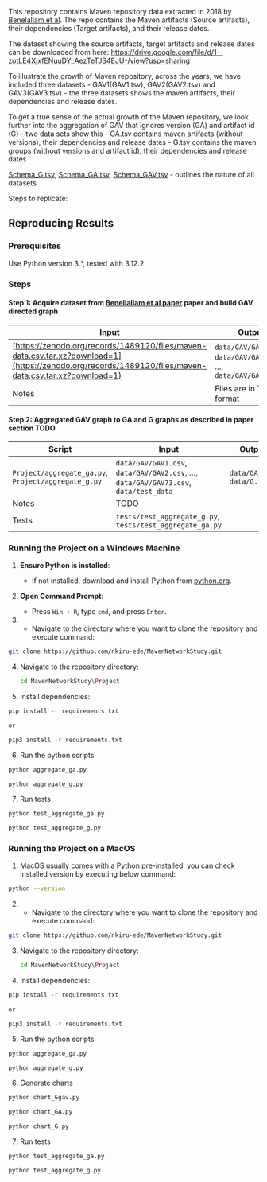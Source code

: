 

This repository contains Maven repository data extracted in 2018 by [Benelallam et al](https://ieeexplore.ieee.org/iel7/8804710/8816727/08816814.pdf). The repo contains the Maven artifacts (Source artifacts), their dependencies (Target artifacts), and their release dates. 

The dataset showing the source artifacts, target artifacts and release dates can be downloaded from here: https://drive.google.com/file/d/1--zotLE4XjxfENuuDY_AezTeTJS4EJU-/view?usp=sharing

To illustrate the growth of Maven repository, across the years, we have included three datasets -  GAV1(GAV1.tsv), GAV2(GAV2.tsv) and GAV3(GAV3.tsv) - the three datasets shows the maven artifacts, their dependencies and release dates.

To get a true sense of the actual growth of the Maven repository, we look further into the aggregation of GAV that ignores version (GA) and artifact id (G) - two data sets show this - GA.tsv contains maven artifacts (without versions), their dependencies and release dates
          - G.tsv contains the maven groups (without versions and artifact id), their dependencies and release dates

[Schema_G.tsv](data/Schema_G.tsv), [Schema_GA.tsv](data/Schema_GA.tsv), [Schema_GAV.tsv](data/Schema_G.tsv)  - outlines the nature of all datasets



Steps to replicate:

## Reproducing Results

### Prerequisites
Use Python version 3.*, tested with 3.12.2

### Steps

#### Step 1: Acquire dataset from [Benellallam et al paper](https://ieeexplore.ieee.org/iel7/8804710/8816727/08816814.pdf) paper and build GAV directed graph

| Input | Output |
| --- | --- |
| [https://zenodo.org/records/1489120/files/maven-data.csv.tar.xz?download=1](https://zenodo.org/records/1489120/files/maven-data.csv.tar.xz?download=1)| `data/GAV/GAV1.csv`, `data/GAV/GAV2.csv`, ..., `data/GAV/GAV73.csv` |
| Notes | Files are in TSV format |

#### Step 2: Aggregated GAV graph to GA and G graphs as described in paper section TODO

| Script | Input | Output |
| --- | --- | --- |
| `Project/aggregate_ga.py`, `Project/aggregate_g.py` | `data/GAV/GAV1.csv`, `data/GAV/GAV2.csv`, ..., `data/GAV/GAV73.csv`, `data/test_data` | `data/GA.zip`, `data/G.tsv` |
| Notes | TODO |
| Tests | `tests/test_aggregate_g.py`, `tests/test_aggregate_ga.py` |

### Running the Project on a Windows Machine



1. **Ensure Python is installed**:
   - If not installed, download and install Python from [python.org](https://www.python.org/downloads/).


2. **Open Command Prompt**:
   - Press `Win + R`, type `cmd`, and press `Enter`.

3. - Navigate to the directory where you want to clone the repository and execute command: 

```sh
git clone https://github.com/nkiru-ede/MavenNetworkStudy.git
```


4. Navigate to the repository directory:
   ```sh
   cd MavenNetworkStudy\Project
   ```

5. Install dependencies:

```sh
pip install -r requirements.txt

or 

pip3 install -r requirements.txt

```

6. Run the python scripts


```sh
python aggregate_ga.py

```

```sh
python aggregate_g.py

```

7. Run tests

```sh
python test_aggregate_ga.py

```
```sh
python test_aggregate_g.py

```



### Running the Project on a MacOS

1. MacOS usually comes with a Python pre-installed, you can check installed version by executing below command:

```sh
python --version
```

2. - Navigate to the directory where you want to clone the repository and execute command: 

```sh
git clone https://github.com/nkiru-ede/MavenNetworkStudy.git
```


3. Navigate to the repository directory:
   ```sh
   cd MavenNetworkStudy\Project
   ```

4. Install dependencies:

```sh
pip install -r requirements.txt

or 

pip3 install -r requirements.txt

```

5. Run the python scripts


```sh
python aggregate_ga.py

```

```sh
python aggregate_g.py

```

6. Generate charts 

```sh
python chart_Ggav.py

```

```sh
python chart_GA.py

```

```sh
python chart_G.py

```

7. Run tests

```sh
python test_aggregate_ga.py

```
```sh
python test_aggregate_g.py

```
